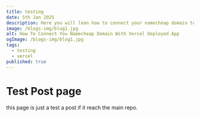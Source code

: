 ```yaml
---
title: testing
date: 5th Jan 2025
description: Here you will lean how to connect your namecheap domain to vercel deployed app.
image: /blogs-img/blog1.jpg
alt: How To Connect You Namecheap Domain With Vercel Deployed App
ogImage: /blogs-img/blog1.jpg
tags:
  - testing
  - vercel
published: true
---
```


# Test Post page

this page is just a test a post if it reach the main repo.
